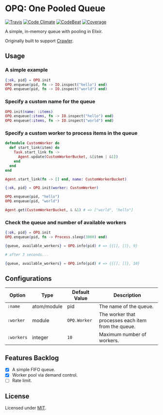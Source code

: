 # OPQ: One Pooled Queue

[![Travis](https://img.shields.io/travis/fredwu/opq.svg)](https://travis-ci.org/fredwu/opq)
[![Code Climate](https://img.shields.io/codeclimate/github/fredwu/opq.svg)](https://codeclimate.com/github/fredwu/opq)
[![CodeBeat](https://codebeat.co/badges/76916047-5b66-466d-91d3-7131a269899a)](https://codebeat.co/projects/github-com-fredwu-opq-master)
[![Coverage](https://img.shields.io/coveralls/fredwu/opq.svg)](https://coveralls.io/github/fredwu/opq?branch=master)

A simple, in-memory queue with pooling in Elixir.

Originally built to support [Crawler](https://github.com/fredwu/crawler).

## Usage

### A simple example

```elixir
{:ok, pid} = OPQ.init
OPQ.enqueue(pid, fn -> IO.inspect("hello") end)
OPQ.enqueue(pid, fn -> IO.inspect("world") end)
```

### Specify a custom name for the queue

```elixir
OPQ.init(name: :items)
OPQ.enqueue(:items, fn -> IO.inspect("hello") end)
OPQ.enqueue(:items, fn -> IO.inspect("world") end)
```

### Specify a custom worker to process items in the queue

```elixir
defmodule CustomWorker do
  def start_link(item) do
    Task.start_link fn ->
      Agent.update(CustomWorkerBucket, &[item | &1])
    end
  end
end

Agent.start_link(fn -> [] end, name: CustomWorkerBucket)

{:ok, pid} = OPQ.init(worker: CustomWorker)

OPQ.enqueue(pid, "hello")
OPQ.enqueue(pid, "world")

Agent.get(CustomWorkerBucket, & &1) # => ["world", "hello"]
```

### Check the queue and number of available workers

```elixir
{:ok, pid} = OPQ.init
OPQ.enqueue(pid, fn -> Process.sleep(3000) end)

{queue, available_workers} = OPQ.info(pid) # => {{[], []}, 9}

# after 3 seconds...

{queue, available_workers} = OPQ.info(pid) # => {{[], []}, 10}
```

## Configurations

| Option       | Type        | Default Value  | Description |
|--------------|-------------|----------------|-------------|
| `:name`      | atom/module | pid            | The name of the queue.
| `:worker`    | module      | `OPQ.Worker`   | The worker that processes each item from the queue.
| `:workers`   | integer     | `10`           | Maximum number of workers.

## Features Backlog

- [x] A simple FIFO queue.
- [x] Worker pool via demand control.
- [ ] Rate limit.

## License

Licensed under [MIT](http://fredwu.mit-license.org/).

